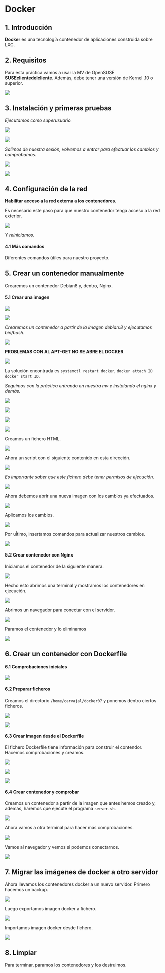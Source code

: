 # Docker

## 1. Introducción

**Docker** es una tecnología contenedor de aplicaciones construida sobre LXC.

## 2. Requisitos

Para esta práctica vamos a usar la MV de OpenSUSE **SUSEclientedelcliente**. Además, debe tener
una versión de Kernel .10 o superior.

![](./img/1.png)

## 3. Instalación y primeras pruebas

*Ejecutamos como superusuario.*

![](./img/2.png)

![](./img/3.png)

*Salimos de nuestra sesión, volvemos a entrar para efectuar los cambios y comprobamos.*

![](./img/4.png)

![](./img/5.png)

## 4. Configuración de la red

**Habilitar acceso a la red externa a los contenedores.**

Es necesario este paso para que nuestro contenedor tenga acceso a la red exterior.

![](./img/6.png)

*Y reiniciamos.*

#### 4.1 Más comandos

Diferentes comandos útiles para nuestro proyecto.

## 5. Crear un contenedor manualmente

Crearemos un contenedor Debian8 y, dentro, Nginx.

#### 5.1 Crear una imagen

![](./img/7.png)

![](./img/8.png)

*Crearemos un contenedor a partir de la imagen debian:8 y ejecutamos bin/bash.*

![](./img/9.png)

**PROBLEMAS CON AL APT-GET NO SE ABRE EL DOCKER**

![](./img/error.png)

La solución encontrada es `systemctl restart docker`, `docker attach ID` `docker start ID`.

*Seguimos con la práctica entrando en nuestra mv e instalando el nginx y demás.*

![](./img/10.png)

![](./img/11.png)

![](./img/12.png)

![](./img/13.png)

Creamos un fichero HTML.

![](./img/14.png)

Ahora un script con el siguiente contenido en esta dirección.

![](./img/15.png)

*Es importante saber que este fichero debe tener permisos de ejecución.*

![](./img/16.png)

Ahora debemos abrir una nueva imagen con los cambios ya efectuados.

![](./img/17.png)

Aplicamos los cambios.

![](./img/18.png)

Por uĺtimo, insertamos comandos para actualizar nuestros cambios.

![](./img/19.png)

#### 5.2 Crear contenedor con Nginx

Iniciamos el contenedor de la siguiente manera.

![](./img/20.png)

Hecho esto abrimos una terminal y mostramos los contenedores en ejecución.

![](./img/21.png)

Abrimos un navegador para conectar con el servidor.

![](./img/22.png)

Paramos el contenedor y lo eliminamos

![](./img/23.png)

## 6. Crear un contenedor con Dockerfile

#### 6.1 Comprobaciones iniciales

![](./img/24.png)

#### 6.2 Preparar ficheros

Creamos el directorio `/home/carvajal/docker07` y ponemos dentro ciertos ficheros.

![](./img/25.png)

![](./img/26.png)

#### 6.3 Crear imagen desde el Dockerfile

El fichero Dockerfile tiene información para construir el contendor. Hacemos comprobaciones y creamos.

![](./img/26.png)

![](./img/27.png)

![](./img/28.png)

#### 6.4 Crear contenedor y comprobar

Creamos un contenedor a partir de la imagen que antes hemos creado y, además, haremos que ejecute el programa `server.sh`.

![](./img/29.png)

Ahora vamos a otra terminal para hacer más comprobaciones.

![](./img/30.png)

Vamos al navegador y vemos si podemos conectarnos.

![](./img/31.png)

## 7. Migrar las imágenes de docker a otro servidor

Ahora llevamos los contenedores docker a un nuevo servidor. Primero hacemos un backup.

![](./img/32.png)

Luego exportamos imagen docker a fichero.

![](./img/33.png)

Importamos imagen docker desde fichero.

![](./img/34.png)

## 8. Limpiar

Para terminar, paramos los contenedores y los destruimos.

